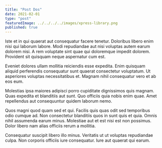 ```yaml
---
title: "Post Dos"
date: 2021-02-01
type: "post"
featuredImage: ../../../../images/xpress-library.png
published: true
---
```


Iste et in qui quaerat aut consequatur facere tenetur. Doloribus libero enim nisi qui laborum labore. Modi repudiandae aut nisi voluptas autem earum dolorem nisi. A rem voluptate sint quae qui doloremque impedit dolorem. Provident sit quisquam neque aspernatur cum est.

Eveniet dolores ullam mollitia reiciendis esse expedita. Enim quisquam aliquid perferendis consequatur sunt quaerat consectetur voluptatum. Ut asperiores voluptas necessitatibus et. Magnam nihil consequatur vero et ab eos eum.

Molestias ipsa maiores adipisci porro cupiditate dignissimos quis magnam. Quas expedita et blanditiis aut sunt. Quo officiis quia nobis enim quae. Amet repellendus aut consequuntur quidem laborum nemo.

Quos magni quod quam sed et qui. Facilis quis quas odit sed temporibus odio cumque ad. Non consectetur blanditiis quos in sunt quis et quia. Omnis nihil assumenda earum minus. Molestiae aut et est nisi est non possimus. Dolor libero nam alias officiis rerum a mollitia.

Consequatur suscipit libero illo minus. Veritatis ut ut voluptas repudiandae culpa. Non corporis officiis iure consequatur. Iure aut quaerat qui earum.
